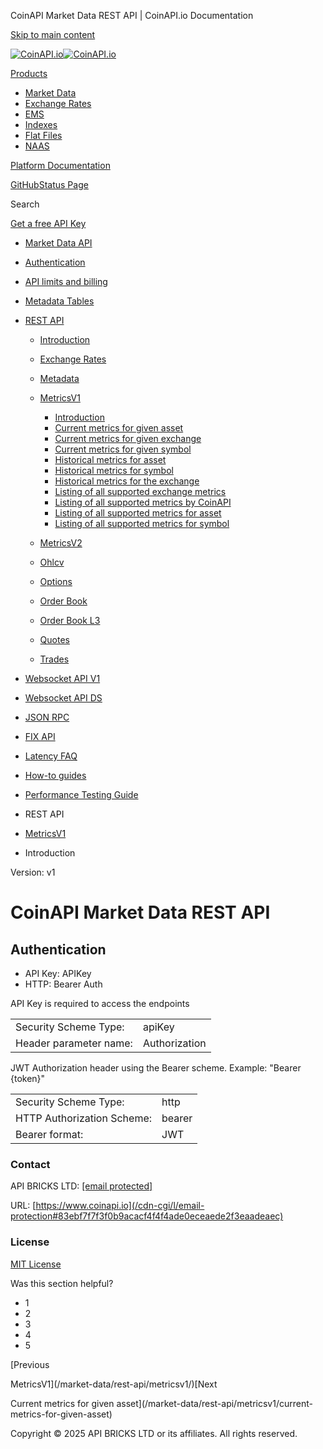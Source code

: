 CoinAPI Market Data REST API | CoinAPI.io Documentation




[Skip to main content](#__docusaurus_skipToContent_fallback)

[![CoinAPI.io](/img/logo.svg)![CoinAPI.io](/img/logo.svg)](https://www.coinapi.io)

[Products](/market-data/rest-api/metricsv1/coinapi-market-data-rest-api)

* [Market Data](/market-data/)
* [Exchange Rates](/exchange-rates-api/)
* [EMS](/ems-api/)
* [Indexes](/indexes-api/)
* [Flat Files](/flat-files-api/)
* [NAAS](/naas-api/)

[Platform Documentation](/general/authentication)

[GitHub](https://github.com/api-bricks/api-bricks-sdk)[Status Page](https://status.coinapi.io)

Search

[Get a free API Key](https://console.coinapi.io/?link=/apikeys/create)

* [Market Data API](/market-data/)
* [Authentication](/market-data/authentication)
* [API limits and billing](/market-data/api-limits-and-billing-metrics)
* [Metadata Tables](/market-data/metadata-tables/introduction)
* [REST API](/market-data/rest-api/)

  + [Introduction](/market-data/rest-api/)
  + [Exchange Rates](/market-data/rest-api/exchange-rates/)
  + [Metadata](/market-data/rest-api/metadata/)
  + [MetricsV1](/market-data/rest-api/metricsv1/)

    - [Introduction](/market-data/rest-api/metricsv1/coinapi-market-data-rest-api)
    - [Current metrics for given asset](/market-data/rest-api/metricsv1/current-metrics-for-given-asset)
    - [Current metrics for given exchange](/market-data/rest-api/metricsv1/current-metrics-for-given-exchange)
    - [Current metrics for given symbol](/market-data/rest-api/metricsv1/current-metrics-for-given-symbol)
    - [Historical metrics for asset](/market-data/rest-api/metricsv1/historical-metrics-for-asset)
    - [Historical metrics for symbol](/market-data/rest-api/metricsv1/historical-metrics-for-symbol)
    - [Historical metrics for the exchange](/market-data/rest-api/metricsv1/historical-metrics-for-the-exchange)
    - [Listing of all supported exchange metrics](/market-data/rest-api/metricsv1/listing-of-all-supported-exchange-metrics)
    - [Listing of all supported metrics by CoinAPI](/market-data/rest-api/metricsv1/listing-of-all-supported-metrics-by-coin-api)
    - [Listing of all supported metrics for asset](/market-data/rest-api/metricsv1/listing-of-all-supported-metrics-for-asset)
    - [Listing of all supported metrics for symbol](/market-data/rest-api/metricsv1/listing-of-all-supported-metrics-for-symbol)
  + [MetricsV2](/market-data/rest-api/metricsv2/)
  + [Ohlcv](/market-data/rest-api/ohlcv/)
  + [Options](/market-data/rest-api/options/)
  + [Order Book](/market-data/rest-api/order-book/)
  + [Order Book L3](/market-data/rest-api/order-book-l3/)
  + [Quotes](/market-data/rest-api/quotes/)
  + [Trades](/market-data/rest-api/trades/)
* [Websocket API V1](/market-data/websocket/)
* [Websocket API DS](/market-data/websocket-ds/)
* [JSON RPC](/market-data/jsonrpc-api)
* [FIX API](/market-data/fix/)
* [Latency FAQ](/market-data/latency-faq/)
* [How-to guides](/market-data/how-to-guides/)
* [Performance Testing Guide](/market-data/performance-testing-guide)

* REST API
* [MetricsV1](/market-data/rest-api/metricsv1/)
* Introduction

Version: v1

CoinAPI Market Data REST API
============================

Authentication[​](/market-data/rest-api/metricsv1/coinapi-market-data-rest-api#authentication "Direct link to Authentication")
------------------------------------------------------------------------------------------------------------------------------

* API Key: APIKey
* HTTP: Bearer Auth

API Key is required to access the endpoints

|  |  |
| --- | --- |
| Security Scheme Type: | apiKey |
| Header parameter name: | Authorization |

JWT Authorization header using the Bearer scheme. Example: "Bearer {token}"

|  |  |
| --- | --- |
| Security Scheme Type: | http |
| HTTP Authorization Scheme: | bearer |
| Bearer format: | JWT |

### Contact

API BRICKS LTD: [[email protected]](/cdn-cgi/l/email-protection#e0939590908f9294a0819089829289838b93ce898f)

URL: [https://www.coinapi.io](/cdn-cgi/l/email-protection#83ebf7f7f3f0b9acacf4f4f4ade0eceaede2f3eaadeaec)

### License

[MIT License](https://github.com/api-bricks/api-bricks-sdk/blob/master/LICENSE)

Was this section helpful?

* 1
* 2
* 3
* 4
* 5

[Previous

MetricsV1](/market-data/rest-api/metricsv1/)[Next

Current metrics for given asset](/market-data/rest-api/metricsv1/current-metrics-for-given-asset)

Copyright © 2025 API BRICKS LTD or its affiliates. All rights reserved.